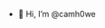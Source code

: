 - 👋 Hi, I’m @camh0we

<!---
camh0we/camh0we is a ✨ special ✨ repository because its `README.md` (this file) appears on your GitHub profile.
You can click the Preview link to take a look at your changes.
--->
